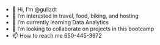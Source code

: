 - 👋 Hi, I’m @gulizdt
- 👀 I’m interested in travel, food, biking, and hosting
- 🌱 I’m currently learning Data Analytics
- 💞️ I’m looking to collaborate on projects in this bootcamp
- 📫 How to reach me 650-445-3972

<!---
gulizdt/gulizdt is a ✨ special ✨ repository because its `README.md` (this file) appears on your GitHub profile.
You can click the Preview link to take a look at your changes.
--->
